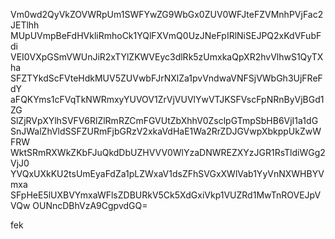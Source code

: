Vm0wd2QyVkZOVWRpUm1SWFYwZG9WbGx0ZUV0WFJteFZVMnhPVjFac2JETlhh
MUpUVmpBeFdHVkliRmhoCk1YQlFXVmQ0UzJNeFpIRlNiSEJPQ2xKdVFubFdi
VEI0VXpGSmVWUnJiR2xTYlZKWVEyc3dlRk5zUmxkaQpXR2hvVlhwS1QyTXha
SFZTYkdScFVteHdkMUV5ZUVwbFJrNXlZa1pvVndwaVNFSjVWbGh3UjFReFdY
aFQKYms1cFVqTkNWRmxyYUVOV1ZrVjVUVlYwVTJKSFVscFpNRnByVjBGd1ZG
SlZjRVpXYlhSVFV6RlZlRmRZCmFGVUtZbXhhV0ZsclpGTmpSbHB6VjI1a1dG
SnJWalZhVldSSFZURmFjbGRzV2xkaVdHaE1Wa2RrZDJGVwpXbkppUkZwWFRW
WktSRmRXWkZKbFJuQkdDbUZHVVV0WlYzaDNWREZXYzJGR1RsTldiWGg2VjJ0
YVQxUXkKU2tsUmEyaFdZa1pLZWxaV1dsZFhSVGxXWlVab1YyVnNXWHBYVmxa
SFpHeE5lUXBVYmxaWFlsZDBURkV5Ck5XdGxiVkp1VUZRd1MwTnROVEJpVVQw
OUNncDBhVzA9CgpvdGQ=

fek